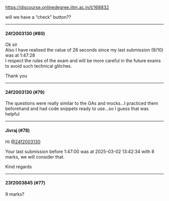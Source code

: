 https://discourse.onlinedegree.iitm.ac.in/t/168832

will we have a “check” button??</p><hr>

<h4>24f2003130 (#80)</h4>
<p>Ok sir<br/>
Also I have realised the value of 28 seconds since my last submission (9/10) was at 1:47:28<br/>
I respect the rules of the exam and will be more careful in the future exams to avoid such technical glitches.</p>
<p>Thank you</p><hr>

<h4>24f2003130 (#79)</h4>
<p>The questions were really similar to the GAs and mocks…I practiced them beforehand and had code snippets ready to use…so I guess that was helpful</p><hr>

<h4>Jivraj (#78)</h4>
<p>Hi <a class="mention" href="/u/24f2003130">@24f2003130</a></p>
<p>Your last submission before 1:47:00 was at 2025-03-02 13:42:34 with	8 marks, we will consider that.</p>
<p>Kind regards</p><hr>

<h4>23f2003845 (#77)</h4>
<p>9 marks?